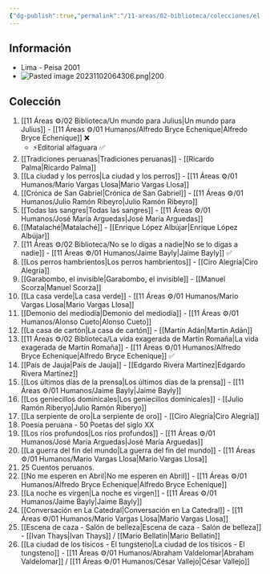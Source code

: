 ```yaml
---
{"dg-publish":true,"permalink":"/11-areas/02-biblioteca/colecciones/el-comercio-gran-biblioteca-literatura-peruana/","noteIcon":""}
---
```


## Información
- Lima - Peisa 2001
- ![Pasted image 20231102064306.png|200](/img/user/10%20Entrada%20%F0%9F%9B%92/%F0%9F%92%BE%20Adjuntos/Pasted%20image%2020231102064306.png)
## Colección
1. [[11 Áreas ⚙/02 Biblioteca/Un mundo para Julius\|Un mundo para Julius]] - [[11 Áreas ⚙/01 Humanos/Alfredo Bryce Echenique\|Alfredo Bryce Echenique]] ❌
	- ⚡Editorial alfaguara ✅
2. [[Tradiciones peruanas\|Tradiciones peruanas]] - [[Ricardo Palma\|Ricardo Palma]]
3. [[La ciudad y los perros\|La ciudad y los perros]] - [[11 Áreas ⚙/01 Humanos/Mario Vargas Llosa\|Mario Vargas Llosa]]
4. [[Crónica de San Gabriel\|Crónica de San Gabriel]] - [[11 Áreas ⚙/01 Humanos/Julio Ramón Ribeyro\|Julio Ramón Ribeyro]]
5. [[Todas las sangres\|Todas las sangres]] - [[11 Áreas ⚙/01 Humanos/José María Arguedas\|José María Arguedas]]
6. [[Matalaché\|Matalaché]] - [[Enrique López Albújar\|Enrique López Albújar]]
7. [[11 Áreas ⚙/02 Biblioteca/No se lo digas a nadie\|No se lo digas a nadie]] - [[11 Áreas ⚙/01 Humanos/Jaime Bayly\|Jaime Bayly]] ✅
8. [[Los perros hambrientos\|Los perros hambrientos]] - [[Ciro Alegría\|Ciro Alegría]]
9. [[Garabombo, el invisible\|Garabombo, el invisible]] - [[Manuel Scorza\|Manuel Scorza]]
10. [[La casa verde\|La casa verde]] - [[11 Áreas ⚙/01 Humanos/Mario Vargas Llosa\|Mario Vargas Llosa]]
11. [[Demonio del mediodía\|Demonio del mediodía]] - [[11 Áreas ⚙/01 Humanos/Alonso Cueto\|Alonso Cueto]]
12. [[La casa de cartón\|La casa de cartón]] - [[Martín Adán\|Martín Adán]]
13. [[11 Áreas ⚙/02 Biblioteca/La vida exagerada de Martín Romaña\|La vida exagerada de Martín Romaña]] - [[11 Áreas ⚙/01 Humanos/Alfredo Bryce Echenique\|Alfredo Bryce Echenique]] ✅
14. [[País de Jauja\|País de Jauja]] - [[Edgardo Rivera Martínez\|Edgardo Rivera Martínez]]
15. [[Los últimos días de la prensa\|Los últimos días de la prensa]] - [[11 Áreas ⚙/01 Humanos/Jaime Bayly\|Jaime Bayly]]
16. [[Los geniecillos dominicales\|Los geniecillos dominicales]] - [[Julio Ramón Riberyo\|Julio Ramón Riberyo]]
17. [[La serpiente de oro\|La serpiente de oro]] - [[Ciro Alegría\|Ciro Alegría]]
18. Poesía peruana - 50 Poetas del siglo XX
19. [[Los ríos profundos\|Los ríos profundos]] - [[11 Áreas ⚙/01 Humanos/José María Arguedas\|José María Arguedas]]
20. [[La guerra del fin del mundo\|La guerra del fin del mundo]] - [[11 Áreas ⚙/01 Humanos/Mario Vargas Llosa\|Mario Vargas Llosa]]
21. 25 Cuentos peruanos.
22. [[No me esperen en Abril\|No me esperen en Abril]] - [[11 Áreas ⚙/01 Humanos/Alfredo Bryce Echenique\|Alfredo Bryce Echenique]]
23. [[La noche es virgen\|La noche es virgen]] - [[11 Áreas ⚙/01 Humanos/Jaime Bayly\|Jaime Bayly]]
24. [[Conversación en La Catedral\|Conversación en La Catedral]] - [[11 Áreas ⚙/01 Humanos/Mario Vargas Llosa\|Mario Vargas Llosa]]
25. [[Escena de caza - Salón de belleza\|Escena de caza - Salón de belleza]] - [[Ivan Thays\|Ivan Thays]] / [[Mario Bellatin\|Mario Bellatin]]
26. [[La ciudad de los tísicos - El tungsteno\|La ciudad de los tísicos - El tungsteno]] - [[11 Áreas ⚙/01 Humanos/Abraham Valdelomar\|Abraham Valdelomar]] / [[11 Áreas ⚙/01 Humanos/César Vallejo\|César Vallejo]]